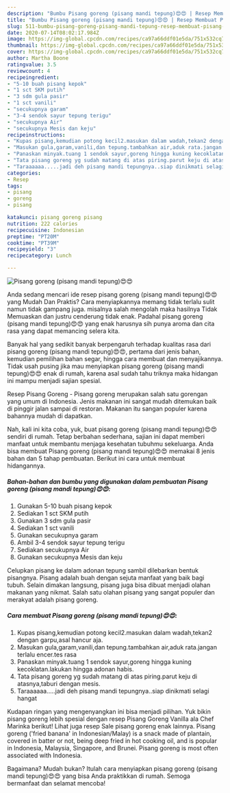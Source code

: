 ```yaml
---
description: "Bumbu Pisang goreng (pisang mandi tepung)😍😍 | Resep Membuat Pisang goreng (pisang mandi tepung)😍😍 Yang Mudah Dan Praktis"
title: "Bumbu Pisang goreng (pisang mandi tepung)😍😍 | Resep Membuat Pisang goreng (pisang mandi tepung)😍😍 Yang Mudah Dan Praktis"
slug: 511-bumbu-pisang-goreng-pisang-mandi-tepung-resep-membuat-pisang-goreng-pisang-mandi-tepung-yang-mudah-dan-praktis
date: 2020-07-14T08:02:17.984Z
image: https://img-global.cpcdn.com/recipes/ca97a66ddf01e5da/751x532cq70/pisang-goreng-pisang-mandi-tepung😍😍-foto-resep-utama.jpg
thumbnail: https://img-global.cpcdn.com/recipes/ca97a66ddf01e5da/751x532cq70/pisang-goreng-pisang-mandi-tepung😍😍-foto-resep-utama.jpg
cover: https://img-global.cpcdn.com/recipes/ca97a66ddf01e5da/751x532cq70/pisang-goreng-pisang-mandi-tepung😍😍-foto-resep-utama.jpg
author: Martha Boone
ratingvalue: 3.5
reviewcount: 4
recipeingredient:
- "5-10 buah pisang kepok"
- "1 sct SKM putih"
- "3 sdm gula pasir"
- "1 sct vanili"
- "secukupnya garam"
- "3-4 sendok sayur tepung terigu"
- "secukupnya Air"
- "secukupnya Mesis dan keju"
recipeinstructions:
- "Kupas pisang,kemudian potong kecil2.masukan dalam wadah,tekan2 dengan garpu,asal hancur aja."
- "Masukan gula,garam,vanili,dan tepung.tambahkan air,aduk rata.jangan terlalu encer.tes rasa"
- "Panaskan minyak.tuang 1 sendok sayur,goreng hingga kuning kecoklatan.lakukan hingga adonan habis."
- "Tata pisang goreng yg sudah matang di atas piring.parut keju di atasnya,taburi dengan mesis."
- "Taraaaaaa.....jadi deh pisang mandi tepungnya..siap dinikmati selagi hangat"
categories:
- Resep
tags:
- pisang
- goreng
- pisang

katakunci: pisang goreng pisang 
nutrition: 222 calories
recipecuisine: Indonesian
preptime: "PT20M"
cooktime: "PT39M"
recipeyield: "3"
recipecategory: Lunch

---
```



![Pisang goreng (pisang mandi tepung)😍😍](https://img-global.cpcdn.com/recipes/ca97a66ddf01e5da/751x532cq70/pisang-goreng-pisang-mandi-tepung😍😍-foto-resep-utama.jpg)

Anda sedang mencari ide resep pisang goreng (pisang mandi tepung)😍😍 yang Mudah Dan Praktis? Cara menyiapkannya memang tidak terlalu sulit namun tidak gampang juga. misalnya salah mengolah maka hasilnya Tidak Memuaskan dan justru cenderung tidak enak. Padahal pisang goreng (pisang mandi tepung)😍😍 yang enak harusnya sih punya aroma dan cita rasa yang dapat memancing selera kita.

Banyak hal yang sedikit banyak berpengaruh terhadap kualitas rasa dari pisang goreng (pisang mandi tepung)😍😍, pertama dari jenis bahan, kemudian pemilihan bahan segar, hingga cara membuat dan menyajikannya. Tidak usah pusing jika mau menyiapkan pisang goreng (pisang mandi tepung)😍😍 enak di rumah, karena asal sudah tahu triknya maka hidangan ini mampu menjadi sajian spesial.

Resep Pisang Goreng - Pisang goreng merupakan salah satu gorengan yang umum di Indonesia. Jenis makanan ini sangat mudah ditemukan baik di pinggir jalan sampai di restoran. Makanan itu sangan populer karena bahannya mudah di dapatkan.


Nah, kali ini kita coba, yuk, buat pisang goreng (pisang mandi tepung)😍😍 sendiri di rumah. Tetap berbahan sederhana, sajian ini dapat memberi manfaat untuk membantu menjaga kesehatan tubuhmu sekeluarga. Anda bisa membuat Pisang goreng (pisang mandi tepung)😍😍 memakai 8 jenis bahan dan 5 tahap pembuatan. Berikut ini cara untuk membuat hidangannya.

<!--inarticleads1-->

##### Bahan-bahan dan bumbu yang digunakan dalam pembuatan Pisang goreng (pisang mandi tepung)😍😍:

1. Gunakan 5-10 buah pisang kepok
1. Sediakan 1 sct SKM putih
1. Gunakan 3 sdm gula pasir
1. Sediakan 1 sct vanili
1. Gunakan secukupnya garam
1. Ambil 3-4 sendok sayur tepung terigu
1. Sediakan secukupnya Air
1. Gunakan secukupnya Mesis dan keju


Celupkan pisang ke dalam adonan tepung sambil dilebarkan bentuk pisangnya. Pisang adalah buah dengan sejuta manfaat yang baik bagi tubuh. Selain dimakan langsung, pisang juga bisa dibuat menjadi olahan makanan yang nikmat. Salah satu olahan pisang yang sangat populer dan merakyat adalah pisang goreng. 

<!--inarticleads2-->

##### Cara membuat Pisang goreng (pisang mandi tepung)😍😍:

1. Kupas pisang,kemudian potong kecil2.masukan dalam wadah,tekan2 dengan garpu,asal hancur aja.
1. Masukan gula,garam,vanili,dan tepung.tambahkan air,aduk rata.jangan terlalu encer.tes rasa
1. Panaskan minyak.tuang 1 sendok sayur,goreng hingga kuning kecoklatan.lakukan hingga adonan habis.
1. Tata pisang goreng yg sudah matang di atas piring.parut keju di atasnya,taburi dengan mesis.
1. Taraaaaaa.....jadi deh pisang mandi tepungnya..siap dinikmati selagi hangat


Kudapan ringan yang mengenyangkan ini bisa menjadi pilihan. Yuk bikin pisang goreng lebih spesial dengan resep Pisang Goreng Vanilla ala Chef Marinka berikut! Lihat juga resep Sale pisang goreng enak lainnya. Pisang goreng (&#39;fried banana&#39; in Indonesian/Malay) is a snack made of plantain, covered in batter or not, being deep fried in hot cooking oil, and is popular in Indonesia, Malaysia, Singapore, and Brunei. Pisang goreng is most often associated with Indonesia. 

Bagaimana? Mudah bukan? Itulah cara menyiapkan pisang goreng (pisang mandi tepung)😍😍 yang bisa Anda praktikkan di rumah. Semoga bermanfaat dan selamat mencoba!
